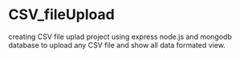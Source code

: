 # CSV_fileUpload
creating CSV file uplad project using express node.js and mongodb database to upload any CSV file and show all data formated view.
